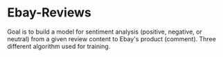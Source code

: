 # Ebay-Reviews
Goal is to build a model for sentiment analysis (positive, negative, or neutral) from a given review content to Ebay's product (comment). Three different algorithm used for training.
